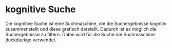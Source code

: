 # kognitive Suche
Die kognitive Suche ist eine Suchmaschine, die die Suchergebnisse kognitiv zusammenstellt und diese grafisch darstellt.
Dadurch ist es möglich die Suchergebnisse zu filtern.
Dabei wird für die Suche die Suchmaschine duckduckgo verwendet.
